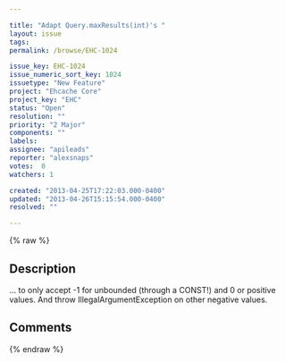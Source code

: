 ```yaml
---

title: "Adapt Query.maxResults(int)'s "
layout: issue
tags: 
permalink: /browse/EHC-1024

issue_key: EHC-1024
issue_numeric_sort_key: 1024
issuetype: "New Feature"
project: "Ehcache Core"
project_key: "EHC"
status: "Open"
resolution: ""
priority: "2 Major"
components: ""
labels: 
assignee: "apileads"
reporter: "alexsnaps"
votes:  0
watchers: 1

created: "2013-04-25T17:22:03.000-0400"
updated: "2013-04-26T15:15:54.000-0400"
resolved: ""

---
```




{% raw %}



## Description

<div markdown="1" class="description">

... to only accept -1 for unbounded (through a CONST!) and 0 or positive values.
And throw IllegalArgumentException on other negative values.

</div>

## Comments



{% endraw %}
